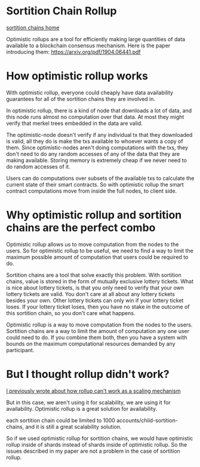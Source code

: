 Sortition Chain Rollup
==========

[sortition chains home](design/sortition_chains.md)

Optimistic rollups are a tool for efficiently making large quantities of data available to a blockchain consensus mechanism. Here is the paper introducing them: https://arxiv.org/pdf/1904.06441.pdf


How optimistic rollup works
=========

With optimistic rollup, everyone could cheaply have data availability guarantees for all of the sortition chains they are involved in.

In optimistic rollup, there is a kind of node that downloads a lot of data, and this node runs almost no computation over that data. At most they might verify that merkel trees embedded in the data are valid.

The optimistic-node doesn't verify if any individual tx that they downloaded is valid, all they do is make the txs available to whoever wants a copy of them. Since optimistic-nodes aren't doing computations with the txs, they don't need to do any random accesses of any of the data that they are making available. Storing memory is extremely cheap if we never need to do random accesses of it.

Users can do computations over subsets of the available txs to calculate the current state of their smart contracts. So with optimistic rollup the smart contract computations move from inside the full nodes, to client side.


Why optimistic rollup and sortition chains are the perfect combo
=============

Optimistic rollup allows us to move computation from the nodes to the users. So for optimistic rollup to be useful, we need to find a way to limit the maximum possible amount of computation that users could be required to do.

Sortition chains are a tool that solve exactly this problem. With sortition chains, value is stored in the form of mutually exclusive lottery tickets. What is nice about lottery tickets, is that you only need to verify that your own lottery tickets are valid.
You don't care at all about any lottery tickets besides your own.
Other lottery tickets can only win if your lottery ticket loses. If your lottery ticket loses, then you have no stake in the outcome of this sortition chain, so you don't care what happens.

Optimistic rollup is a way to move computation from the nodes to the users.
Sortition chains are a way to limit the amount of computation any one user could need to do.
If you combine them both, then you have a system with bounds on the maximum computational resources demanded by any participant.

But I thought rollup didn't work?
==========

[I previously wrote about how rollup can't work as a scaling mechanism](other_blockchains/optimistic_rollups_sidechain_attack.md)

But in this case, we aren't using it for scalability, we are using it for availability. Optimistic rollup is a great solution for availability.

each sortition chain could be limited to 1000 accounts/child-sortition-chains, and it is still a great scalability solution. 

So if we used optimistic rollup for sortition chains, we would have optimistic rollup inside of shards instead of shards inside of optimistic rollup. So the issues described in my paper are not a problem in the case of sortition rollup.

